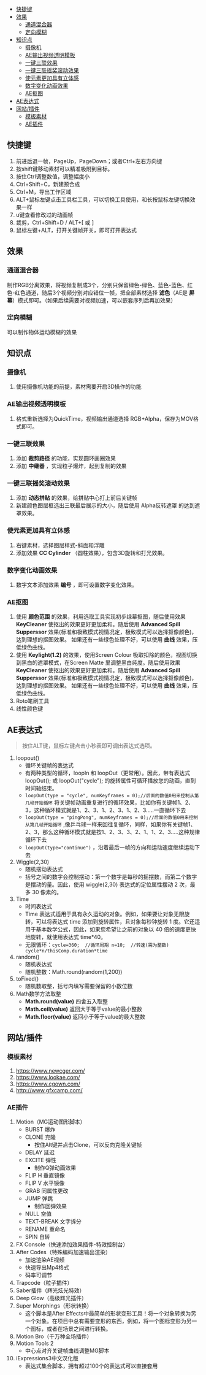 - [快捷键](#快捷键)
- [效果](#效果)
  - [通道混合器](#通道混合器)
  - [定向模糊](#定向模糊)
- [知识点](#知识点)
  - [摄像机](#摄像机)
  - [AE输出视频透明模板](#ae输出视频透明模板)
  - [一键三联效果](#一键三联效果)
  - [一键三联摇奖滚动效果](#一键三联摇奖滚动效果)
  - [使元素更加具有立体感](#使元素更加具有立体感)
  - [数字变化动画效果](#数字变化动画效果)
  - [AE抠图](#ae抠图)
- [AE表达式](#ae表达式)
- [网站/插件](#网站插件)
  - [模板素材](#模板素材)
  - [AE插件](#ae插件)

## 快捷键

1. 前进后退一帧，PageUp，PageDown；或者Ctrl+左右方向键
2. 按shift键移动素材可以精准吸附到目标。
3. 按住Ctrl调整数值，调整幅度小
4. Ctrl+Shift+C，新建预合成
5. Ctrl+M，导出工作区域
6. ALT+鼠标左键点击工具栏工具，可以切换工具使用，和长按鼠标左键切换效果一样
7. u键查看修改过的动画帧
8. 裁剪，Ctrl+Shift+D / ALT+[ 或 ]
9. 鼠标左键+ALT，打开关键帧开关，即可打开表达式



## 效果

### 通道混合器

制作RGB分离效果，将视频复制成3个，分别只保留绿色-绿色、蓝色-蓝色、红色-红色通道，随后3个视频分别对应错位一帧，把全部素材选择 **滤色**（AE是 **屏幕**）模式即可。（如果后续需要对视频加速，可以嵌套序列后再加效果）

### 定向模糊

可以制作物体运动模糊的效果


## 知识点

### 摄像机

1. 使用摄像机功能的前提，素材需要开启3D操作的功能

### AE输出视频透明模板

1. 格式重新选择为QuickTime，视频输出通道选择 RGB+Alpha，保存为MOV格式即可。

### 一键三联效果

1. 添加 **裁剪路径** 的功能，实现圆环画圈效果
2. 添加 **中继器** ，实现粒子爆炸，起到复制的效果

### 一键三联摇奖滚动效果

1. 添加 **动态拼贴** 的效果，给拼贴中心打上前后关键帧
2. 新建颜色图层框选出三联最后展示的大小，随后使用 Alpha反转遮罩 的达到遮罩效果。

### 使元素更加具有立体感

1. 右键素材，选择图层样式-斜面和浮雕
2. 添加效果 **CC Cylinder** （圆柱效果），包含3D旋转和打光效果。

### 数字变化动画效果

1. 数字文本添加效果 **编号** ，即可设置数字变化效果。 
### AE抠图

1. 使用 **颜色范围** 的效果，利用选取工具实现初步绿幕抠图，随后使用效果 **KeyCleaner** 使抠出的效果更好更加柔和。随后使用 **Advanced Spill Supperssor** 效果(标准和极致模式视情况定，极致模式可以选择抠像颜色)，达到理想的抠图效果。 如果还有一些绿色处理不好，可以使用 **曲线** 效果，压低绿色曲线。
2. 使用 **Keylight(1.2)** 的效果，使用Screen Colour 吸取扣除的颜色，视图切换到黑白的遮罩模式，在Screen Matte 里调整黑白纯度。随后使用效果 **KeyCleaner** 使抠出的效果更好更加柔和。随后使用 **Advanced Spill Supperssor** 效果(标准和极致模式视情况定，极致模式可以选择抠像颜色)，达到理想的抠图效果。 如果还有一些绿色处理不好，可以使用 **曲线** 效果，压低绿色曲线。
3. Roto笔刷工具
4. 线性颜色键


## AE表达式

> 按住ALT键，鼠标左键点击小秒表即可调出表达式选项。

1. loopout()
   - 循环关键帧的表达式
   - 有两种类型的循环，loopIn 和 loopOut（更常用）。因此，带有表达式 loopOut(); 或 loopOut("cycle"); 的旋转属性可循环播放您的动画，直到时间轴结束。
   - `loopOut(type = "cycle", numKeyframes = 0);//后面的数值0用来控制从第几帧开始循环` 将关键帧动画重复进行的循环效果，比如你有关键帧1、2、3，这种循环模式就是1、2、3、1、2、3、1、2、3.....一直循环下去
   - `loopOut(type = "pingPong", numKeyframes = 0);//后面的数值0用来控制从第几帧开始循环` ,像乒乓球一样来回往复循环，同样，如果你有关键帧1、2、3，那么这种循环模式就是按1、2、3、3、2、1、1、2、3.....这种规律循环下去
   - `loopOut(type="continue")` ，沿着最后一帧的方向和运动速度继续运动下去
2. Wiggle(2,30)
   - 随机摆动表达式
   - 括号之间的数字会控制摆动：第一个数字是每秒的摇摆数，而第二个数字是摆动的量。因此，使用 wiggle(2,30) 表达式的定位属性摆动 2 次，最多 30 像素的。
3. Time
   - 时间表达式
   - Time 表达式适用于具有永久运动的对象。例如，如果要让对象无限旋转，可以将表达式 time 添加到旋转属性，且对象每秒钟旋转 1 度。它还适用于基本数学公式，因此，如果您希望让之前的对象以 40 倍的速度更快地旋转，就使用表达式 time*40。
   - 无限循环：```cycle=360;  //循环周期
   n=10;  //转速(需为整数)
   cycle*n/thisComp.duration*time```
1. random()
   - 随机表达式
   - 随机整数：Math.round(random(1,200))
5. toFixed()
   - 随机数取整，括号内填写需要保留的小数位数
6. Math数学方法取整
   - **Math.round(value)** 四舍五入取整
   - **Math.ceil(value)** 返回大于等于value的最小整数
   - **Math.floor(value)** 返回小于等于value的最大整数
## 网站/插件

### 模板素材

1. https://www.newcger.com/
2. https://www.lookae.com/
3. https://www.cgown.com/
4. http://www.gfxcamp.com/

### AE插件

1. Motion（MG运动图形脚本）
   - BURST 爆炸
   - CLONE 克隆
     - 按住Alt键并点击Clone，可以反向克隆关键帧 
   - DELAY 延迟
   - EXCITE 弹性
     - 制作Q弹动画效果
   - FLIP H 垂直镜像
   - FLIP V 水平镜像
   - GRAB 同属性更改
   - JUMP 弹跳
     - 制作回弹效果
   - NULL 空值
   - TEXT-BREAK 文字拆分
   - RENAME 重命名
   - SPIN 自转
2. FX Console（快速添加效果插件-特效控制台）
3. After Codes（特殊编码加速输出渲染）
   - 加速渲染AE视频
   - 快速导出Mp4格式
   - 码率可调节
4. Trapcode（粒子插件）
5. Saber插件（辉光炫光特效）
6. Deep Glow（高级辉光插件）
7. Super Morphings（形状转换）
   - 这个脚本是After Effects中最简单的形状变形工具！将一个对象转换为另一个对象。在项目中总有需要变形的东西，例如，将一个图标变形为另一个图标，或者在场景之间进行转换。
8. Motion Bro（千万种全场插件）
9. Motion Tools 2
    - 中心点对齐关键帧曲线调整MG脚本
10. iExpressions3中文汉化版
    - 表达式集合脚本，拥有超过100个的表达式可以直接套用